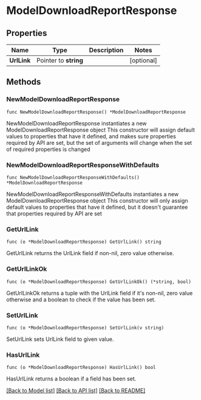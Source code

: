 # ModelDownloadReportResponse

## Properties

Name | Type | Description | Notes
------------ | ------------- | ------------- | -------------
**UrlLink** | Pointer to **string** |  | [optional] 

## Methods

### NewModelDownloadReportResponse

`func NewModelDownloadReportResponse() *ModelDownloadReportResponse`

NewModelDownloadReportResponse instantiates a new ModelDownloadReportResponse object
This constructor will assign default values to properties that have it defined,
and makes sure properties required by API are set, but the set of arguments
will change when the set of required properties is changed

### NewModelDownloadReportResponseWithDefaults

`func NewModelDownloadReportResponseWithDefaults() *ModelDownloadReportResponse`

NewModelDownloadReportResponseWithDefaults instantiates a new ModelDownloadReportResponse object
This constructor will only assign default values to properties that have it defined,
but it doesn't guarantee that properties required by API are set

### GetUrlLink

`func (o *ModelDownloadReportResponse) GetUrlLink() string`

GetUrlLink returns the UrlLink field if non-nil, zero value otherwise.

### GetUrlLinkOk

`func (o *ModelDownloadReportResponse) GetUrlLinkOk() (*string, bool)`

GetUrlLinkOk returns a tuple with the UrlLink field if it's non-nil, zero value otherwise
and a boolean to check if the value has been set.

### SetUrlLink

`func (o *ModelDownloadReportResponse) SetUrlLink(v string)`

SetUrlLink sets UrlLink field to given value.

### HasUrlLink

`func (o *ModelDownloadReportResponse) HasUrlLink() bool`

HasUrlLink returns a boolean if a field has been set.


[[Back to Model list]](../README.md#documentation-for-models) [[Back to API list]](../README.md#documentation-for-api-endpoints) [[Back to README]](../README.md)


